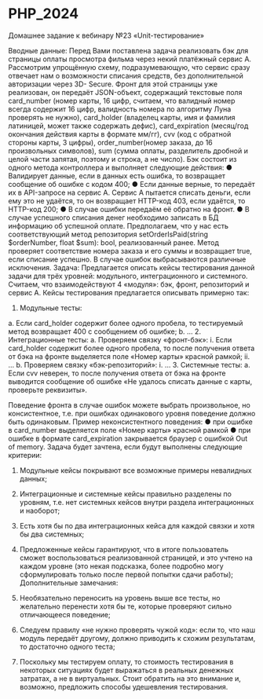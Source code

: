 # PHP_2024

Домашнее задание к вебинару №23 «Unit-тестирование»

Вводные данные:
Перед Вами поставлена задача реализовать бэк для страницы оплаты
просмотра фильма через некий платёжный сервис А. Рассмотрим
упрощённую схему, подразумевающую, что сервис сразу отвечает нам о
возможности списания средств, без дополнительной авторизации через 3D-
Secure.
Фронт для этой страницы уже реализован, он передаёт JSON-объект,
содержащий текстовые поля card_number (номер карты, 16 цифр, считаем,
что валидный номер всегда содержит 16 цифр, валидность номера по
алгоритму Луна проверять не нужно), card_holder (владелец карты, имя и
фамилия латиницей, может также содержать дефис), card_expiration
(месяц/год окончания действия карты в формате мм/гг), cvv (код с обратной
стороны карты, 3 цифры), order_number(номер заказа, до 16 произвольных
символов), sum (сумма оплаты, разделитель дробной и целой части запятая,
поэтому и строка, а не число).
Бэк состоит из одного метода контроллера и выполняет следующие действия:
● Валидирует данные, если в данных есть ошибка, то возвращает
сообщение об ошибке с кодом 400;
● Если данные верные, то передаёт их в API-запросе на сервис A. Сервис
A пытается списать деньги, если ему это не удаётся, то он возвращает
HTTP-код 403, если удаётся, то HTTP-код 200;
● В случае ошибки передаём её обратно на фронт.
● В случае успешного списания денег необходимо записать в БД
информацию об успешной оплате. Предполагаем, что у нас есть
соответствующий метод репозитория setOrderIsPaid(string
$orderNumber, float $sum): bool, реализованный ранее. Метод проверяет
соответствие номера заказа и его суммы и возвращает true, если
списание успешно. В случае ошибок выбрасываются различные
исключения.
Задача:
Предлагается описать кейсы тестирования данной задачи для трёх уровней:
модульного, интеграционного и системного. Считаем, что взаимодействуют
4 «модуля»: бэк, фронт, репозиторий и сервис A.
Кейсы тестирования предлагается описывать примерно так:
1. Модульные тесты:

a. Если card_holder содержит более одного пробела, то
тестируемый метод возвращает 400 с сообщением об ошибке;
b. …
2. Интеграционные тесты:
   a. Проверяем связку «фронт-бэк»:
   i. Если card_holder содержит более одного пробела, то после
   получения ответа от бэка на фронте выделяется поле
   «Номер карты» красной рамкой;
   ii. …
   b. Проверяем связку «бэк-репозиторий»:
   i. …
3. Системные тесты:
   a. Если cvv неверен, то после получения ответа от бэка на фронте
   выводится сообщение об ошибке «Не удалось списать данные с
   карты, проверьте реквизиты».

Поведение фронта в случае ошибок можете выбрать произвольное, но
консистентное, т.е. при ошибках одинакового уровня поведение должно быть
одинаковым. Пример неконсистентного поведения:
● при ошибке в card_number выделяется поле «Номер карты» красной
рамкой
● при ошибке в формате card_expiration закрывается браузер с ошибкой
Out of memory.
Задача будет зачтена, если будут выполнены следующие критерии:
1. Модульные кейсы покрывают все возможные примеры невалидных
   данных;
2. Интеграционные и системные кейсы правильно разделены по уровням,
   т.е. нет системных кейсов внутри раздела интеграционных и наоборот;
3. Есть хотя бы по два интеграционных кейса для каждой связки и хотя
   бы два системных;
4. Предложенные кейсы гарантируют, что в итоге пользователь сможет
   воспользоваться реализованной страницей, и это учтено на каждом
   уровне (это некая подсказка, более подробно могу сформулировать
   только после первой попытки сдачи работы);
   Дополнительные замечания:
1. Необязательно переносить на уровень выше все тесты, но желательно
   перенести хотя бы те, которые проверяют сильно отличающееся
   поведение;

2. Следуем правилу «не нужно проверять чужой код»: если то, что наш
   модуль передаёт другому, должно приводить к схожим результатам, то
   достаточно одного теста;
3. Поскольку мы тестируем оплату, то стоимость тестирования в
   некоторых ситуациях будет выражаться в реальных денежных затратах,
   а не в виртуальных. Стоит обратить на это внимание и, возможно,
   предложить способы удешевления тестирования.

